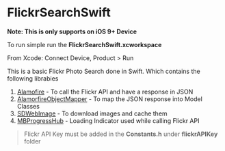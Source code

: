 # FlickrSearchSwift

**Note: This is only supports on iOS 9+ Device**

To run simple run the **FlickrSearchSwift.xcworkspace**

From Xcode: Connect Device, Product > Run

This is a basic Flickr Photo Search done in Swift. Which contains the following librabies

1. [Alamofire](https://github.com/Alamofire/Alamofire) - To call the Flickr API and have a response in JSON
2. [AlamorfireObjectMapper](https://github.com/tristanhimmelman/AlamofireObjectMapper) - To map the JSON response into Model Classes
3. [SDWebImage](https://github.com/rs/SDWebImage) - To download images and cache them
4. [MBProgressHub](https://github.com/jdg/MBProgressHUD) - Loading Indicator used while calling Flickr API

> Flickr API Key must be added in the **Constants.h** under **flickrAPIKey** folder
